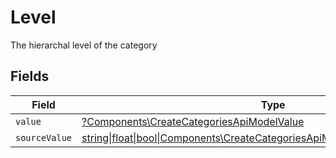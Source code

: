 # Level

The hierarchal level of the category


## Fields

| Field                                                                                                                                          | Type                                                                                                                                           | Required                                                                                                                                       | Description                                                                                                                                    |
| ---------------------------------------------------------------------------------------------------------------------------------------------- | ---------------------------------------------------------------------------------------------------------------------------------------------- | ---------------------------------------------------------------------------------------------------------------------------------------------- | ---------------------------------------------------------------------------------------------------------------------------------------------- |
| `value`                                                                                                                                        | [?Components\CreateCategoriesApiModelValue](../../Models/Components/CreateCategoriesApiModelValue.md)                                          | :heavy_minus_sign:                                                                                                                             | N/A                                                                                                                                            |
| `sourceValue`                                                                                                                                  | [string\|float\|bool\|Components\CreateCategoriesApiModelSourceValue4\|array\|null](../../Models/Components/CreateCategoriesApiModelSourceValue.md) | :heavy_minus_sign:                                                                                                                             | N/A                                                                                                                                            |